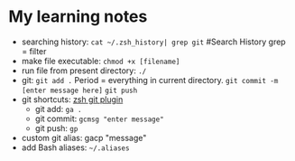 # My learning notes

 - searching history: `cat ~/.zsh_history| grep git`  #Search History grep = filter
 - make file executable: `chmod +x [filename]`
 - run file from present directory: `./`
 - git: `git add .`  Period = everything in current directory. `git commit -m [enter message here]`  `git push`
 - git shortcuts: [zsh git plugin](https://github.com/robbyrussell/oh-my-zsh/wiki/Plugin:git) 
   - git add:  `ga .`
   - git commit: `gcmsg "enter message"`
   - git push: `gp`
 - custom git alias: gacp "message"
 - add Bash aliases: `~/.aliases`






